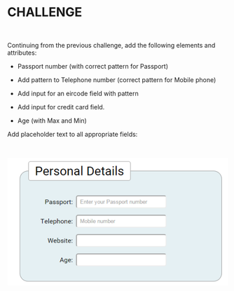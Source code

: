 CHALLENGE
=========

 

Continuing from the previous challenge, add the following elements and
attributes:

-   Passport number (with correct pattern for Passport)

-   Add pattern to Telephone number (correct pattern for Mobile phone)

-   Add input for an eircode field with pattern

-   Add input for credit card field.

-   Age (with Max and Min)

Add placeholder text to all appropriate fields:

 

![](img/img1.png)

